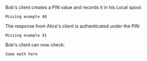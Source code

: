 
Bob's client creates a PIN value and records it in his Local spool:


~~~~
Missing example 40
~~~~

The response from Alice's client is authenticated under the PIN:


~~~~
Missing example 41
~~~~

Bob's client can now check:

~~~~
Some math here
~~~~

